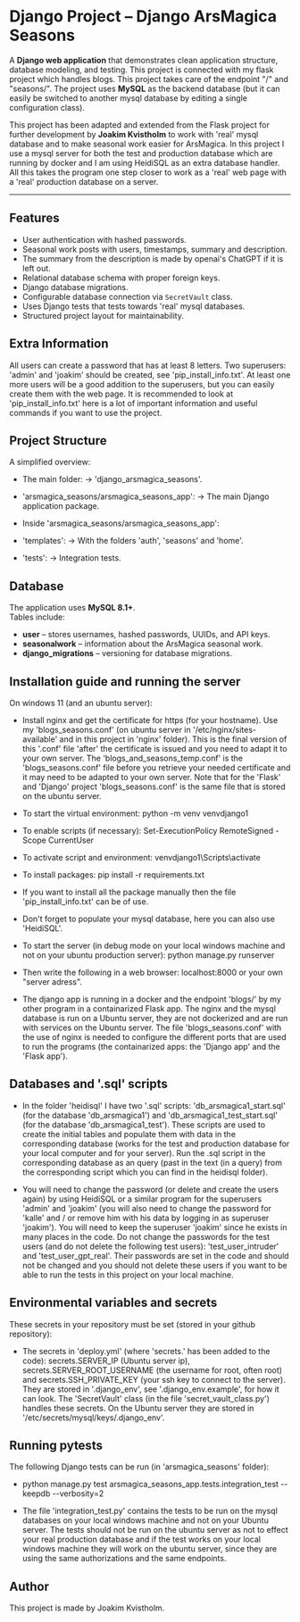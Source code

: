 
# Django Project – Django ArsMagica Seasons

A **Django web application** that demonstrates clean application structure, database modeling, and testing. This project is connected with my flask project which handles blogs. This project takes care of the endpoint "/" and "seasons/". The project uses **MySQL** as the backend database (but it can easily be switched to another mysql database by editing a single configuration class).

This project has been adapted and extended from the Flask project for further development by **Joakim Kvistholm** to work with 'real' mysql database and to make seasonal work easier for ArsMagica. In this project I use a mysql server for both the test and production database which are running by docker and I am using HeidiSQL as an extra database handler. All this takes the program one step closer to work as a 'real' web page with a 'real' production database on a server.  

---

## Features  

- User authentication with hashed passwords.  
- Seasonal work posts with users, timestamps, summary and description.
- The summary from the description is made by openai's ChatGPT if it is left out.  
- Relational database schema with proper foreign keys.  
- Django database migrations.  
- Configurable database connection via `SecretVault` class.  
- Uses Django tests that tests towards 'real' mysql databases.  
- Structured project layout for maintainability.  

## Extra Information

All users can create a password that has at least 8 letters. Two superusers: 'admin' and 'joakim' should be created, see 'pip_install_info.txt'. At least one more users will be a good addition to the superusers, but you can easily create them with the web page. It is recommended to look at 'pip_install_info.txt' here is a lot of important information and useful commands if you want to use the project.

## Project Structure  

A simplified overview:

- The main folder: -> 'django_arsmagica_seasons'.

- 'arsmagica_seasons/arsmagica_seasons_app': -> The main Django application package.

- Inside 'arsmagica_seasons/arsmagica_seasons_app':

- 'templates': -> With the folders 'auth', 'seasons' and 'home'.

- 'tests': -> Integration tests.

## Database  

The application uses **MySQL 8.1+**.  
Tables include:  

- **user** – stores usernames, hashed passwords, UUIDs, and API keys.  
- **seasonalwork** – information about the ArsMagica seasonal work.  
- **django_migrations** – versioning for database migrations.  

## Installation guide and running the server

On windows 11 (and an ubuntu server):

- Install nginx and get the certificate for https (for your hostname). Use my 'blogs_seasons.conf' (on ubuntu server in '/etc/nginx/sites-available' and in this project in 'nginx' folder). This is the final version of this '.conf' file 'after' the certificate is issued and you need to adapt it to your own server. The 'blogs_and_seasons_temp.conf' is the 'blogs_seasons.conf' file before you retrieve your needed certificate and it may need to be adapted to your own server. Note that for the 'Flask' and 'Django' project 'blogs_seasons.conf' is the same file that is stored on the ubuntu server.

- To start the virtual environment: python -m venv venvdjango1

- To enable scripts (if necessary): Set-ExecutionPolicy RemoteSigned -Scope CurrentUser

- To activate script and environment: venvdjango1\Scripts\activate

- To install packages: pip install -r requirements.txt

- If you want to install all the package manually then the file 'pip_install_info.txt' can be of use. 

- Don't forget to populate your mysql database, here you can also use 'HeidiSQL'.

- To start the server (in debug mode on your local windows machine and not on your ubuntu production server): python manage.py runserver

- Then write the following in a web browser: localhost:8000 or your own "server adress".

- The django app is running in a docker and the endpoint 'blogs/' by my other program in a containarized Flask app. The nginx and the mysql database is run on a Ubuntu server, they are not dockerized and are run with services on the Ubuntu server. The file 'blogs_seasons.conf' with the use of nginx is needed to configure the different ports that are used to run the programs (the containarized apps: the 'Django app' and the 'Flask app').

## Databases and '.sql' scripts

- In the folder 'heidisql' I have two '.sql' scripts: 'db_arsmagica1_start.sql' (for the database 'db_arsmagica1') and 'db_arsmagica1_test_start.sql' (for the database 'db_arsmagica1_test'). These scripts are used to create the initial tables and populate them with data in the corresponding database (works for the test and production database for your local computer and for your server). Run the .sql script in the corresponding database as an query (past in the text (in a query) from the corresponding script which you can find in the heidisql folder).

- You will need to change the password (or delete and create the users again) by using HeidiSQL or a similar program for the superusers 'admin' and 'joakim' (you will also need to change the password for 'kalle' and / or remove him with his data by logging in as superuser 'joakim'). You will need to keep the superuser 'joakim' since he exists in many places in the code. Do not change the passwords for the test users (and do not delete the following test users): 'test_user_intruder' and 'test_user_gpt_real'. Their passwords are set in the code and should not be changed and you should not delete these users if you want to be able to run the tests in this project on your local machine.

## Environmental variables and secrets

These secrets in your repository must be set (stored in your github repository):
- The secrets in 'deploy.yml' (where 'secrets.' has been added to the code): secrets.SERVER_IP (Ubuntu server ip), secrets.SERVER_ROOT_USERNAME (the username for root, often root) and secrets.SSH_PRIVATE_KEY (your ssh key to connect to the server). They are stored in '.django_env', see '.django_env.example', for how it can look. The 'SecretVault' class (in the file 'secret_vault_class.py') handles these secrets. On the Ubuntu server they are stored in '/etc/secrets/mysql/keys/.django_env'.

## Running pytests

The following Django tests can be run (in 'arsmagica_seasons' folder):

- python manage.py test arsmagica_seasons_app.tests.integration_test --keepdb --verbosity=2

- The file 'integration_test.py' contains the tests to be run on the mysql databases on your local windows machine and not on your Ubuntu server. The tests should not be run on the ubuntu server as not to effect your real production database and if the test works on your local windows machine they will work on the ubuntu server, since they are using the same authorizations and the same endpoints.

## Author

This project is made by Joakim Kvistholm.
